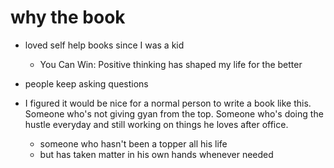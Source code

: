 # why the book

- loved self help books since I was a kid

  - You Can Win: Positive thinking has shaped my life for the better

- people keep asking questions

- I figured it would be nice for a normal person to write a book like this. Someone who's not giving gyan from the top. Someone who's doing the hustle everyday and still working on things he loves after office.
  - someone who hasn't been a topper all his life
  - but has taken matter in his own hands whenever needed
